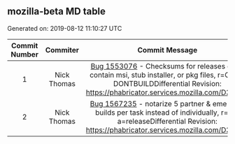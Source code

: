 ## mozilla-beta MD table
Generated on: 2019-08-12 11:10:27 UTC

| Commit Number | Commiter | Commit Message | Commit Url | Date | 
|:-----:|:-----:|:----------------------------------:|:------:|:----:| 
|1|Nick Thomas |[Bug 1553076](https://bugzilla.mozilla.org/show_bug.cgi?id=1553076)  - Checksums for releases don't contain msi, stub installer, or pkg files, r=Callek DONTBUILDDifferential Revision: https://phabricator.services.mozilla.com/D38580|[URL](https://hg.mozilla.org/releases/mozilla-beta/pushloghtml?changeset=0660bd1e7f2e)|2019-08-01 04:29:35
|2|Nick Thomas |[Bug 1567235](https://bugzilla.mozilla.org/show_bug.cgi?id=1567235)  - notarize 5 partner & eme-free builds per task instead of individually, r=aki, a=releaseDifferential Revision: https://phabricator.services.mozilla.com/D39482|[URL](https://hg.mozilla.org/releases/mozilla-beta/pushloghtml?changeset=ac03eafa39f4)|2019-08-01 04:29:35
